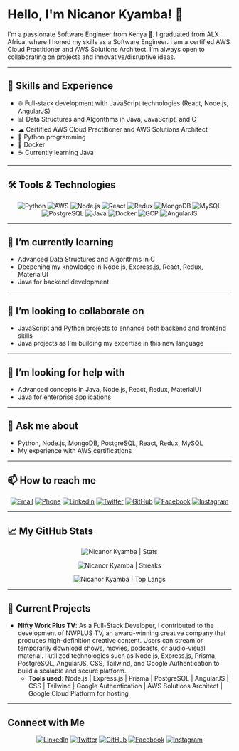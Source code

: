 # Hello, I'm Nicanor Kyamba! 👋

I'm a passionate Software Engineer from Kenya 🚀. I graduated from ALX Africa, where I honed my skills as a Software Engineer. I am a certified AWS Cloud Practitioner and AWS Solutions Architect. I'm always open to collaborating on projects and innovative/disruptive ideas.

---

## 🚀 Skills and Experience

- 🌐 Full-stack development with JavaScript technologies (React, Node.js, AngularJS)
- 📊 Data Structures and Algorithms in Java, JavaScript, and C
- ☁ Certified AWS Cloud Practitioner and AWS Solutions Architect
- 🐍 Python programming
- 🐳 Docker
- ☕ Currently learning Java

---

## 🛠 Tools & Technologies

<p align="center">
  <img src="https://img.shields.io/badge/-Python-3776AB?style=flat-square&logo=python&logoColor=white" alt="Python" />
  <img src="https://img.shields.io/badge/-AWS-232F3E?style=flat-square&logo=amazon-aws&logoColor=white" alt="AWS" />
  <img src="https://img.shields.io/badge/-Node.js-339933?style=flat-square&logo=node.js&logoColor=white" alt="Node.js" />
  <img src="https://img.shields.io/badge/-React-61DAFB?style=flat-square&logo=react&logoColor=white" alt="React" />
  <img src="https://img.shields.io/badge/-Redux-764ABC?style=flat-square&logo=redux&logoColor=white" alt="Redux" />
  <img src="https://img.shields.io/badge/-MongoDB-47A248?style=flat-square&logo=mongodb&logoColor=white" alt="MongoDB" />
  <img src="https://img.shields.io/badge/-MySQL-4479A1?style=flat-square&logo=mysql&logoColor=white" alt="MySQL" />
  <img src="https://img.shields.io/badge/-PostgreSQL-336791?style=flat-square&logo=postgresql&logoColor=white" alt="PostgreSQL" />
  <img src="https://img.shields.io/badge/-Java-007396?style=flat-square&logo=java&logoColor=white" alt="Java" />
  <img src="https://img.shields.io/badge/-Docker-2496ED?style=flat-square&logo=docker&logoColor=white" alt="Docker" />
  <img src="https://img.shields.io/badge/-GCP-4285F4?style=flat-square&logo=google-cloud&logoColor=white" alt="GCP" />
  <img src="https://img.shields.io/badge/-AngularJS-E23237?style=flat-square&logo=angularjs&logoColor=white" alt="AngularJS" />
</p>

---

## 🌱 I’m currently learning

- Advanced Data Structures and Algorithms in C
- Deepening my knowledge in Node.js, Express.js, React, Redux, MaterialUI
- Java for backend development

---

## 👯 I’m looking to collaborate on

- JavaScript and Python projects to enhance both backend and frontend skills
- Java projects as I'm building my expertise in this new language

---

## 🤔 I’m looking for help with

- Advanced concepts in Java, Node.js, React, Redux, MaterialUI
- Java for enterprise applications

---

## 💬 Ask me about

- Python, Node.js, MongoDB, PostgreSQL, React, Redux, MySQL
- My experience with AWS certifications

---

## 📫 How to reach me

<p align="center">
  <a href="mailto:nicanorkyamba98@gmail.com"><img src="https://img.shields.io/badge/Email-D14836?style=flat-square&logo=gmail&logoColor=white" alt="Email" /></a>
  <a href="tel:+254798749254"><img src="https://img.shields.io/badge/Phone-25D366?style=flat-square&logo=whatsapp&logoColor=white" alt="Phone" /></a>
  <a href="https://www.linkedin.com/in/nicanor-kyamba-36b362158/"><img src="https://img.shields.io/badge/LinkedIn-0077B5?style=flat-square&logo=linkedin&logoColor=white" alt="LinkedIn" /></a>
  <a href="https://twitter.com/nicanor_kyamba"><img src="https://img.shields.io/badge/Twitter-1DA1F2?style=flat-square&logo=twitter&logoColor=white" alt="Twitter" /></a>
  <a href="https://github.com/nicanorkyamba/"><img src="https://img.shields.io/badge/GitHub-181717?style=flat-square&logo=github&logoColor=white" alt="GitHub" /></a>
  <a href="https://facebook.com/nicanor.kyamba/"><img src="https://img.shields.io/badge/Facebook-1877F2?style=flat-square&logo=facebook&logoColor=white" alt="Facebook" /></a>
  <a href="https://instagram.com/nicanor.kyamba/"><img src="https://img.shields.io/badge/Instagram-E4405F?style=flat-square&logo=instagram&logoColor=white" alt="Instagram" /></a>
</p>

---

## 📈 My GitHub Stats

<p align="center">
  <img src="https://github-readme-stats.vercel.app/api?username=nicanorkyamba&show_icons=true&theme=gotham" alt="Nicanor Kyamba | Stats" />
</p>

<p align="center">
  <img src="https://github-readme-streak-stats.herokuapp.com/?user=nicanorkyamba&theme=dark" alt="Nicanor Kyamba | Streaks" />
</p>

<p align="center">
  <img src="https://github-readme-stats.vercel.app/api/top-langs/?username=nicanorkyamba&theme=gotham" alt="Nicanor Kyamba | Top Langs" />
</p>

---

## 🚀 Current Projects

- **Nifty Work Plus TV**: As a Full-Stack Developer, I contributed to the development of NWPLUS TV, an award-winning creative company that produces high-definition creative content. Users can stream or temporarily download shows, movies, podcasts, or audio-visual material. I utilized technologies such as Node.js, Express.js, Prisma, PostgreSQL, AngularJS, CSS, Tailwind, and Google Authentication to build a scalable and secure platform.
  - **Tools used**: Node.js | Express.js | Prisma | PostgreSQL | AngularJS | CSS | Tailwind | Google Authentication | AWS Solutions Architect | Google Cloud Platform for hosting

---

## Connect with Me

<p align="center">
  <a href="https://www.linkedin.com/in/nicanor-kyamba-36b362158/"><img src="https://img.shields.io/badge/-nicanorkyamba-blue?style=flat-square&logo=Linkedin&logoColor=white" alt="LinkedIn" /></a>
  <a href="https://twitter.com/nicanor_kyamba"><img src="https://img.shields.io/badge/-nicanor_kyamba-1da1f2?style=flat-square&logo=twitter&logoColor=white" alt="Twitter" /></a>
  <a href="https://github.com/nicanorkyamba/"><img src="https://img.shields.io/badge/-nicanorkyamba-grey?style=flat-square&logo=github&logoColor=white" alt="GitHub" /></a>
  <a href="https://facebook.com/nicanor.kyamba/"><img src="https://img.shields.io/badge/-nicanor.kyamba-blue?style=flat-square&logo=facebook&logoColor=white" alt="Facebook" /></a>
  <a href="https://instagram.com/nicanor.kyamba/"><img src="https://img.shields.io/badge/-nicanor.kyamba-E4405F?style=flat-square&logo=instagram&logoColor=white" alt="Instagram" /></a>
</p>